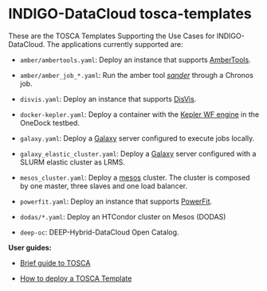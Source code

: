 # INDIGO-DataCloud tosca-templates

These are the TOSCA Templates Supporting the Use Cases for INDIGO-DataCloud.
The applications currently supported are:

* `amber/ambertools.yaml`: Deploy an instance that supports [AmberTools](http://ambermd.org).

* `amber/amber_job_*.yaml`: Run the amber tool [_sander_](http://ambermd.org/) through a Chronos job.

* `disvis.yaml`: Deploy an instance that supports [DisVis](https://github.com/haddocking/disvis.git).

* `docker-kepler.yaml`: Deploy a container with the [Kepler WF engine](https://kepler-project.org/) in the OneDock testbed.

* `galaxy.yaml`: Deploy a [Galaxy](http://galaxyproject.org/) server configured to execute jobs locally.

* `galaxy_elastic_cluster.yaml`:  Deploy a [Galaxy](http://galaxyproject.org/) server configured with a SLURM elastic cluster as LRMS.

* `mesos_cluster.yaml`: Deploy a [mesos](https://mesos.apache.org/) cluster. The cluster is composed by one master, three slaves and one load balancer.

* `powerfit.yaml`: Deploy an instance that supports [PowerFit](https://github.com/haddocking/disvis.git).

* `dodas/*.yaml`: Deploy an HTCondor cluster on Mesos (DODAS)

* `deep-oc`: DEEP-Hybrid-DataCloud Open Catalog.

**User guides:**

* [Brief guide to TOSCA](doc/tosca.md)

* [How to deploy a TOSCA Template](doc/tosca-deploy.md)


